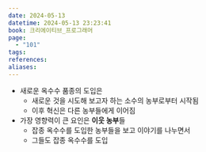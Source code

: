 ```yaml
---
date: 2024-05-13
datetime: 2024-05-13 23:23:41
book: 크리에이티브_프로그래머
page:
  - "101"
tags: 
references: 
aliases:
---
```

- 새로운 옥수수 품종의 도입은
	- 새로운 것을 시도해 보고자 하는 소수의 농부로부터 시작됨
	- 이후 혁신은 다른 농부들에게 이어짐
- 가장 영향력이 큰 요인은 **이웃 농부**들
	- 잡종 옥수수를 도입한 농부들을 보고 이야기를 나누면서
	- 그들도 잡종 옥수수를 도입